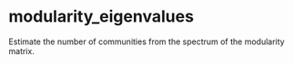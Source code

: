# modularity_eigenvalues
Estimate the number of communities from the spectrum of the modularity matrix.
